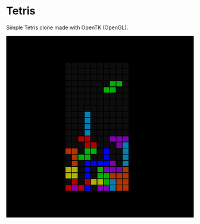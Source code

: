 # Tetris

Simple Tetris clone made with OpenTK (OpenGL).

![screenshot0](https://github.com/MichaelPineapple/Tetris/blob/main/Screenshots/screenshot0.PNG)
